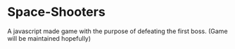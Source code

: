 # Space-Shooters
A javascript made game with the purpose of defeating the first boss. (Game will be maintained hopefully)
